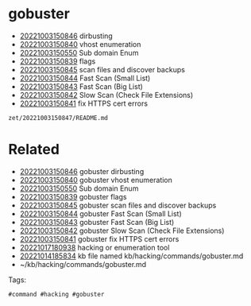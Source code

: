 # gobuster

- [20221003150846](/zet/20221003150846/README.md) dirbusting
- [20221003150840](/zet/20221003150840/README.md) vhost enumeration
- [20221003150550](/zet/20221003150550/README.md) Sub domain Enum
- [20221003150839](/zet/20221003150839/README.md) flags
- [20221003150845](/zet/20221003150845/README.md) scan files and discover backups
- [20221003150844](/zet/20221003150844/README.md) Fast Scan (Small List)
- [20221003150843](/zet/20221003150843/README.md) Fast Scan (Big List)
- [20221003150842](/zet/20221003150842/README.md) Slow Scan (Check File Extensions)
- [20221003150841](/zet/20221003150841/README.md) fix HTTPS cert errors

` zet/20221003150847/README.md `

# Related

- [20221003150846](/zet/20221003150846/README.md) gobuster dirbusting
- [20221003150840](/zet/20221003150840/README.md) gobuster vhost enumeration
- [20221003150550](/zet/20221003150550/README.md) Sub domain Enum
- [20221003150839](/zet/20221003150839/README.md) gobuster flags
- [20221003150845](/zet/20221003150845/README.md) gobuster scan files and discover backups
- [20221003150844](/zet/20221003150844/README.md) gobuster Fast Scan (Small List)
- [20221003150843](/zet/20221003150843/README.md) gobuster Fast Scan (Big List)
- [20221003150842](/zet/20221003150842/README.md) gobuster Slow Scan (Check File Extensions)
- [20221003150841](/zet/20221003150841/README.md) gobuster fix HTTPS cert errors
- [20221017180938](/zet/20221017180938/README.md) hacking or enumeration tool
- [20221014185834](/zet/20221014185834/README.md) kb file named kb/hacking/commands/gobuster.md
- ~/kb/hacking/commands/gobuster.md

Tags:

    #command #hacking #gobuster 
